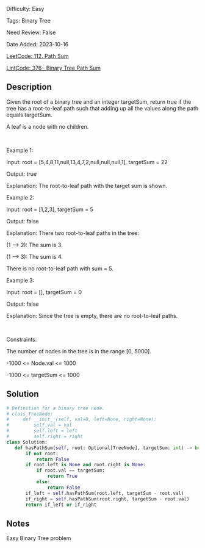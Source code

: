 Difficulty: Easy

Tags: Binary Tree

Need Review: False

Date Added: 2023-10-16

[LeetCode: 112. Path Sum](https://leetcode.com/problems/path-sum/)

[LintCode: 376 · Binary Tree Path Sum](https://lintcode.com/problem/376 )

## Description 

Given the root of a binary tree and an integer targetSum, return true if the tree has a root-to-leaf path such that adding up all the values along the path equals targetSum.

A leaf is a node with no children.

 

Example 1:





Input: root = [5,4,8,11,null,13,4,7,2,null,null,null,1], targetSum = 22

Output: true

Explanation: The root-to-leaf path with the target sum is shown.



Example 2:





Input: root = [1,2,3], targetSum = 5

Output: false

Explanation: There two root-to-leaf paths in the tree:

(1 --> 2): The sum is 3.

(1 --> 3): The sum is 4.

There is no root-to-leaf path with sum = 5.



Example 3:



Input: root = [], targetSum = 0

Output: false

Explanation: Since the tree is empty, there are no root-to-leaf paths.



 

Constraints:



The number of nodes in the tree is in the range [0, 5000].

-1000 <= Node.val <= 1000

-1000 <= targetSum <= 1000



## Solution 
 ```python 
# Definition for a binary tree node.
# class TreeNode:
#     def __init__(self, val=0, left=None, right=None):
#         self.val = val
#         self.left = left
#         self.right = right
class Solution:
    def hasPathSum(self, root: Optional[TreeNode], targetSum: int) -> bool:
        if not root:
            return False
        if root.left is None and root.right is None:
            if root.val == targetSum:
                return True
            else:
                return False
        if_left = self.hasPathSum(root.left, targetSum - root.val) 
        if_right = self.hasPathSum(root.right, targetSum - root.val)
        return if_left or if_right
 ``` 
## Notes
Easy Binary Tree problem